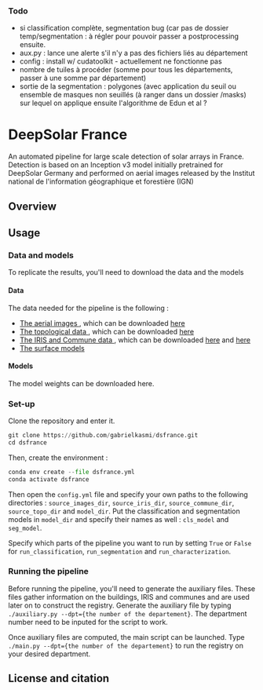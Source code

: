 ### Todo 

- si classification complète, segmentation bug (car pas de dossier temp/segmentation : à régler pour pouvoir passer a postprocessing ensuite.
- aux.py : lance une alerte s'il n'y a pas des fichiers liés au département
- config : install w/ cudatoolkit  - actuellement ne fonctionne pas 
- nombre de tuiles à procéder (somme pour tous les départements, passer à une somme par département)
- sortie de la segmentation : polygones (avec application du seuil ou ensemble de masques non seuillés (à ranger dans un dossier /masks) sur lequel on applique ensuite l'algorithme de Edun et al ? 

# DeepSolar France

An automated pipeline for large scale detection of solar arrays in France. Detection is based on an Inception v3 model initially pretrained for DeepSolar Germany and performed on aerial images released by the Institut national de l'information géographique et forestière (IGN)

## Overview
## Usage

### Data and models

To replicate the results, you'll need to download the data and the models

#### Data

The data needed for the pipeline is the following :
- <u> The aerial images </u>, which can be downloaded [here](https://geoservices.ign.fr/bdortho)
- <u> The topological data </u>, which can be downloaded [here](https://geoservices.ign.fr/bdtopo)
- <u> The IRIS and Commune data </u>, which can be downloaded [here](https://geoservices.ign.fr/contoursiris) and [here](https://www.data.gouv.fr/fr/datasets/decoupage-administratif-communal-francais-issu-d-openstreetmap/)
- <u> The surface models </u>

#### Models

The model weights can be downloaded here.

### Set-up 

Clone the repository and enter it. 

```python
git clone https://github.com/gabrielkasmi/dsfrance.git
cd dsfrance
```

Then, create the environment :

```python
conda env create --file dsfrance.yml
conda activate dsfrance
```

Then open the `config.yml` file and specify your own paths to the following directories : `source_images_dir`, `source_iris_dir`, `source_commune_dir`, `source_topo_dir` and `model_dir`. Put the classification and segmentation models in `model_dir` and specify their names as well : `cls_model` and `seg_model`. 

Specify which parts of the pipeline you want to run by setting `True` or `False` for `run_classification`, `run_segmentation` and `run_characterization`.

### Running the pipeline

Before running the pipeline, you'll need to generate the auxiliary files. These files gather information on the buildings, IRIS and communes and are used later on to construct the registry. Generate the auxiliary file by typing `./auxiliary.py --dpt={the number of the departement}`. The department number need to be inputed for the script to work.

Once auxiliary files are computed, the main script can be launched. Type `./main.py --dpt={the number of the departement}` to run the registry on your desired department.


## License and citation
